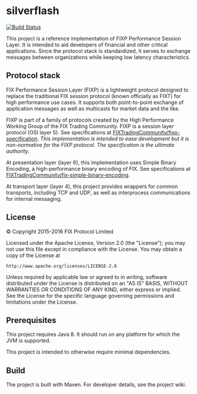 # silverflash

[![Build Status](https://travis-ci.org/FIXTradingCommunity/silverflash.svg?branch=master)](https://travis-ci.org/FIXTradingCommunity/silverflash)

This project is a reference implementation of FIXP Performance Session Layer. It is intended to 
aid developers of financial and other critical applications. Since the protocol stack is 
standardized, it serves to exchange messages between organizations while keeping low latency
characteristics.

## Protocol stack
FIX Performance Session Layer (FIXP) is a lightweight protocol designed to replace the traditional
FIX session protocol (known officially as FIXT) for high performance use cases. It supports both 
point-to-point exchange of application messages as well as multicasts for market data and the like.

FIXP is part of a family of protocols created by the High Performance Working Group
of the FIX Trading Community. FIXP is a session layer protocol (OSI layer 5). 
See specifications at [FIXTradingCommunity/fixp-specification](https://github.com/FIXTradingCommunity/fixp-specification). *This implementation is intended to ease development but it is non-normative for the FIXP protocol. The specification is the ultimate authority.*

At presentation layer (layer 6), this implementation uses Simple Binary Encoding, a high-performance binary encoding of FIX. 
See specifications at [FIXTradingCommunity/fix-simple-binary-encoding](https://github.com/FIXTradingCommunity/fix-simple-binary-encoding).

At transport layer (layer 4), this project provides wrappers for common transports, including TCP 
and UDP, as well as interprocess communications for internal messaging.

## License
© Copyright 2015-2016 FIX Protocol Limited

Licensed under the Apache License, Version 2.0 (the "License");
you may not use this file except in compliance with the License.
You may obtain a copy of the License at

    http://www.apache.org/licenses/LICENSE-2.0

Unless required by applicable law or agreed to in writing, software
distributed under the License is distributed on an "AS IS" BASIS,
WITHOUT WARRANTIES OR CONDITIONS OF ANY KIND, either express or implied.
See the License for the specific language governing permissions and
limitations under the License.

## Prerequisites
This project requires Java 8. It should run on any platform for which the JVM is supported.

This project is intended to otherwise require minimal dependencies.

## Build
The project is built with Maven. For developer details, see the project wiki.

